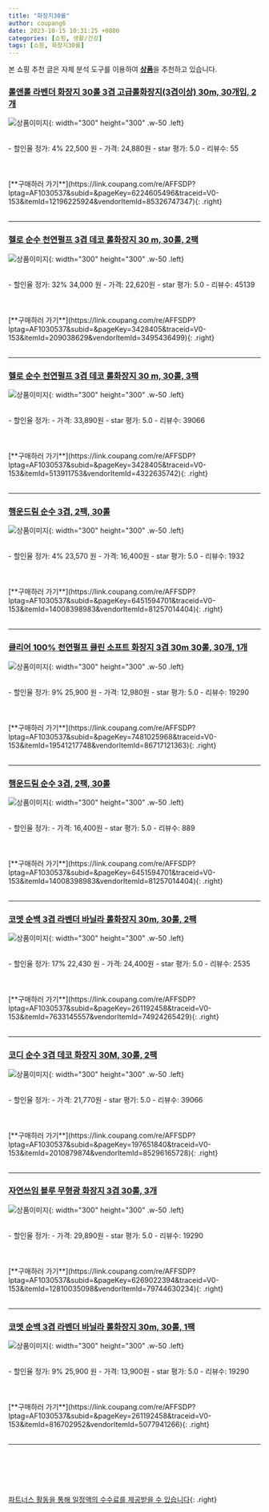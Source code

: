 ```yaml
---
title: "화장지30롤"
author: coupang6
date: 2023-10-15 10:31:25 +0800
categories: [쇼핑, 생활/건강]
tags: [쇼핑, 화장지30롤]
---
```


본 쇼핑 추천 글은 자체 분석 도구를 이용하여 [**상품**](https://link.coupang.com/a/bao1ui)을 추천하고 있습니다.

### [롤앤롤 라벤더 화장지 30롤 3겹 고급롤화장지(3겹이상) 30m, 30개입, 2개](https://link.coupang.com/re/AFFSDP?lptag=AF1030537&subid=&pageKey=6224605496&traceid=V0-153&itemId=12196225924&vendorItemId=85326747347)

![상품이미지](https://thumbnail10.coupangcdn.com/thumbnails/remote/230x230ex/image/vendor_inventory/44ed/d5f89068e3efe2aa8297321d07c31863f40f3ed39bed8cd1da57536f2da3.jpg){: width="300" height="300" .w-50 .left}


<br>
- 할인율 정가: 4%  22,500   원
- 가격: 24,880원
- star 평가: 5.0
- 리뷰수: 55
<br>
<br>
<br>
<br>
[**구매하러 가기**](https://link.coupang.com/re/AFFSDP?lptag=AF1030537&subid=&pageKey=6224605496&traceid=V0-153&itemId=12196225924&vendorItemId=85326747347){: .right}
<br>
<br>

---

### [헬로 순수 천연펄프 3겹 데코 롤화장지 30 m, 30롤, 2팩](https://link.coupang.com/re/AFFSDP?lptag=AF1030537&subid=&pageKey=3428405&traceid=V0-153&itemId=209038629&vendorItemId=3495436499)

![상품이미지](https://thumbnail9.coupangcdn.com/thumbnails/remote/230x230ex/image/retail/images/7802388240625099-40a6a92f-9715-4be0-885e-1af356741d76.jpg){: width="300" height="300" .w-50 .left}


<br>
- 할인율 정가: 32%  34,000   원
- 가격: 22,620원
- star 평가: 5.0
- 리뷰수: 45139
<br>
<br>
<br>
<br>
[**구매하러 가기**](https://link.coupang.com/re/AFFSDP?lptag=AF1030537&subid=&pageKey=3428405&traceid=V0-153&itemId=209038629&vendorItemId=3495436499){: .right}
<br>
<br>

---

### [헬로 순수 천연펄프 3겹 데코 롤화장지 30 m, 30롤, 3팩](https://link.coupang.com/re/AFFSDP?lptag=AF1030537&subid=&pageKey=3428405&traceid=V0-153&itemId=513911753&vendorItemId=4322635742)

![상품이미지](https://thumbnail10.coupangcdn.com/thumbnails/remote/230x230ex/image/retail/images/9440180077959741-8367a051-4349-4b2c-bada-ab8c37f935cb.jpg){: width="300" height="300" .w-50 .left}


<br>
- 할인율 정가: 
- 가격: 33,890원
- star 평가: 5.0
- 리뷰수: 39066
<br>
<br>
<br>
<br>
[**구매하러 가기**](https://link.coupang.com/re/AFFSDP?lptag=AF1030537&subid=&pageKey=3428405&traceid=V0-153&itemId=513911753&vendorItemId=4322635742){: .right}
<br>
<br>

---

### [행운드림 순수 3겹, 2팩, 30롤](https://link.coupang.com/re/AFFSDP?lptag=AF1030537&subid=&pageKey=6451594701&traceid=V0-153&itemId=14008398983&vendorItemId=81257014404)

![상품이미지](https://thumbnail8.coupangcdn.com/thumbnails/remote/230x230ex/image/vendor_inventory/db21/16b4d5263d9c0cb73406340cd90097af089c094a183b928c808be6d8f834.jpg){: width="300" height="300" .w-50 .left}


<br>
- 할인율 정가: 4%  23,570   원
- 가격: 16,400원
- star 평가: 5.0
- 리뷰수: 1932
<br>
<br>
<br>
<br>
[**구매하러 가기**](https://link.coupang.com/re/AFFSDP?lptag=AF1030537&subid=&pageKey=6451594701&traceid=V0-153&itemId=14008398983&vendorItemId=81257014404){: .right}
<br>
<br>

---

### [클리어 100% 천연펄프 클린 소프트 화장지 3겹 30m 30롤, 30개, 1개](https://link.coupang.com/re/AFFSDP?lptag=AF1030537&subid=&pageKey=7481025968&traceid=V0-153&itemId=19541217748&vendorItemId=86717121363)

![상품이미지](https://thumbnail8.coupangcdn.com/thumbnails/remote/230x230ex/image/vendor_inventory/8c44/a2085624bf369a46458be4ef92ad54f9050cf3657a6bb8f4c4cf27f3877f.jpg){: width="300" height="300" .w-50 .left}


<br>
- 할인율 정가: 9%  25,900   원
- 가격: 12,980원
- star 평가: 5.0
- 리뷰수: 19290
<br>
<br>
<br>
<br>
[**구매하러 가기**](https://link.coupang.com/re/AFFSDP?lptag=AF1030537&subid=&pageKey=7481025968&traceid=V0-153&itemId=19541217748&vendorItemId=86717121363){: .right}
<br>
<br>

---

### [행운드림 순수 3겹, 2팩, 30롤](https://link.coupang.com/re/AFFSDP?lptag=AF1030537&subid=&pageKey=6451594701&traceid=V0-153&itemId=14008398983&vendorItemId=81257014404)

![상품이미지](https://thumbnail8.coupangcdn.com/thumbnails/remote/230x230ex/image/vendor_inventory/db21/16b4d5263d9c0cb73406340cd90097af089c094a183b928c808be6d8f834.jpg){: width="300" height="300" .w-50 .left}


<br>
- 할인율 정가: 
- 가격: 16,400원
- star 평가: 5.0
- 리뷰수: 889
<br>
<br>
<br>
<br>
[**구매하러 가기**](https://link.coupang.com/re/AFFSDP?lptag=AF1030537&subid=&pageKey=6451594701&traceid=V0-153&itemId=14008398983&vendorItemId=81257014404){: .right}
<br>
<br>

---

### [코멧 순백 3겹 라벤더 바닐라 롤화장지 30m, 30롤, 2팩](https://link.coupang.com/re/AFFSDP?lptag=AF1030537&subid=&pageKey=261192458&traceid=V0-153&itemId=7633145557&vendorItemId=74924265429)

![상품이미지](https://thumbnail10.coupangcdn.com/thumbnails/remote/230x230ex/image/retail/images/1366291716050152-151d7855-a82e-41d6-aa7b-706e6c7cce1a.jpg){: width="300" height="300" .w-50 .left}


<br>
- 할인율 정가: 17%  22,430   원
- 가격: 24,400원
- star 평가: 5.0
- 리뷰수: 2535
<br>
<br>
<br>
<br>
[**구매하러 가기**](https://link.coupang.com/re/AFFSDP?lptag=AF1030537&subid=&pageKey=261192458&traceid=V0-153&itemId=7633145557&vendorItemId=74924265429){: .right}
<br>
<br>

---

### [코디 순수 3겹 데코 화장지 30M, 30롤, 2팩](https://link.coupang.com/re/AFFSDP?lptag=AF1030537&subid=&pageKey=197651840&traceid=V0-153&itemId=2010879874&vendorItemId=85296165728)

![상품이미지](https://thumbnail7.coupangcdn.com/thumbnails/remote/230x230ex/image/vendor_inventory/c09e/fd2aca1d183124b0650222fd19b698b4ecdd6942d3f7f77585f58af17b6f.jpg){: width="300" height="300" .w-50 .left}


<br>
- 할인율 정가: 
- 가격: 21,770원
- star 평가: 5.0
- 리뷰수: 39066
<br>
<br>
<br>
<br>
[**구매하러 가기**](https://link.coupang.com/re/AFFSDP?lptag=AF1030537&subid=&pageKey=197651840&traceid=V0-153&itemId=2010879874&vendorItemId=85296165728){: .right}
<br>
<br>

---

### [자연쓰임 블루 무형광 화장지 3겹 30롤, 3개](https://link.coupang.com/re/AFFSDP?lptag=AF1030537&subid=&pageKey=6269022394&traceid=V0-153&itemId=12810035098&vendorItemId=79744630234)

![상품이미지](https://thumbnail8.coupangcdn.com/thumbnails/remote/230x230ex/image/vendor_inventory/fdd2/2561c02809d79e8317954e028703f9a51fec46cbaa9399b8d663e1d30db4.jpg){: width="300" height="300" .w-50 .left}


<br>
- 할인율 정가: 
- 가격: 29,890원
- star 평가: 5.0
- 리뷰수: 19290
<br>
<br>
<br>
<br>
[**구매하러 가기**](https://link.coupang.com/re/AFFSDP?lptag=AF1030537&subid=&pageKey=6269022394&traceid=V0-153&itemId=12810035098&vendorItemId=79744630234){: .right}
<br>
<br>

---

### [코멧 순백 3겹 라벤더 바닐라 롤화장지 30m, 30롤, 1팩](https://link.coupang.com/re/AFFSDP?lptag=AF1030537&subid=&pageKey=261192458&traceid=V0-153&itemId=816702952&vendorItemId=5077941266)

![상품이미지](https://thumbnail7.coupangcdn.com/thumbnails/remote/230x230ex/image/retail/images/9832046468730-bf03a689-14e9-44b1-a27c-eeb3368b3856.jpg){: width="300" height="300" .w-50 .left}


<br>
- 할인율 정가: 9%  25,900   원
- 가격: 13,900원
- star 평가: 5.0
- 리뷰수: 19290
<br>
<br>
<br>
<br>
[**구매하러 가기**](https://link.coupang.com/re/AFFSDP?lptag=AF1030537&subid=&pageKey=261192458&traceid=V0-153&itemId=816702952&vendorItemId=5077941266){: .right}
<br>
<br>

---
<br><br><br><br><br> [파트너스 활동을 통해 일정액의 수수료를 제공받을 수 있습니다](https://link.coupang.com/a/bao1ui){: .right}